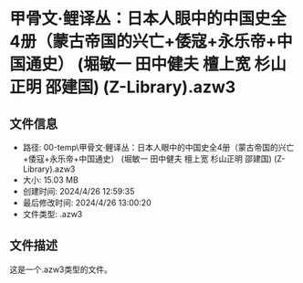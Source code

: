 ﻿# 甲骨文·鲤译丛：日本人眼中的中国史全4册（蒙古帝国的兴亡+倭寇+永乐帝+中国通史） (堀敏一  田中健夫  檀上宽  杉山正明  邵建国) (Z-Library).azw3

## 文件信息
- 路径: 00-temp\甲骨文·鲤译丛：日本人眼中的中国史全4册（蒙古帝国的兴亡+倭寇+永乐帝+中国通史） (堀敏一  田中健夫  檀上宽  杉山正明  邵建国) (Z-Library).azw3
- 大小: 15.03 MB
- 创建时间: 2024/4/26 12:59:35
- 最后修改时间: 2024/4/26 13:00:20
- 文件类型: .azw3

## 文件描述
这是一个.azw3类型的文件。

